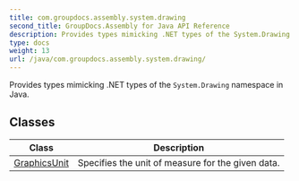 ```yaml
---
title: com.groupdocs.assembly.system.drawing
second_title: GroupDocs.Assembly for Java API Reference
description: Provides types mimicking .NET types of the System.Drawing namespace in Java.
type: docs
weight: 13
url: /java/com.groupdocs.assembly.system.drawing/
---
```


Provides types mimicking .NET types of the `System.Drawing` namespace in Java.


## Classes

| Class | Description |
| --- | --- |
| [GraphicsUnit](../com.groupdocs.assembly.system.drawing/graphicsunit) | Specifies the unit of measure for the given data. |
